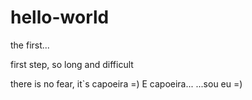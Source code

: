 # hello-world
the first...
 
 first step, so long and difficult
 
 there is no fear, it`s capoeira =)
 E capoeira...
        ...sou eu =)
